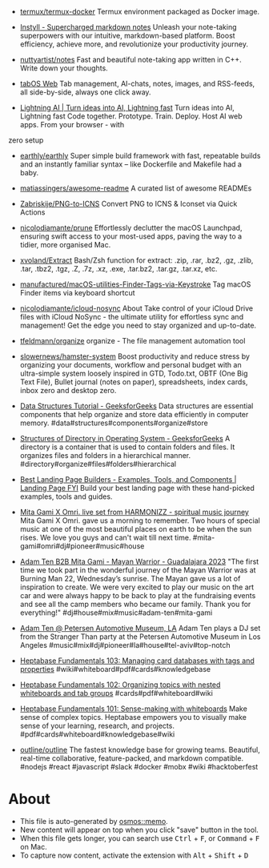 - [termux/termux-docker](https://github.com/termux/termux-docker) Termux environment packaged as Docker image.
- [Instyll - Supercharged markdown notes](https://instyll.dev/) Unleash your note-taking superpowers with our intuitive, markdown-based platform. Boost efficiency, achieve more, and revolutionize your productivity journey.


- [nuttyartist/notes](https://github.com/nuttyartist/notes) Fast and beautiful note-taking app written in C++. Write down your thoughts.
- [tabOS Web](https://tabos.cloud/) Tab management, AI-chats, notes, images, and RSS-feeds,
all side-by-side, always one click away.
- [Lightning AI | Turn ideas into AI, Lightning fast](https://lightning.ai/) Turn ideas into AI, Lightning fast
Code together. Prototype. Train. Deploy. Host AI web apps.
From your browser - with
   
zero
setup
- [earthly/earthly](https://github.com/earthly/earthly) Super simple build framework with fast, repeatable builds and an instantly familiar syntax – like Dockerfile and Makefile had a baby.
- [matiassingers/awesome-readme](https://github.com/matiassingers/awesome-readme) A curated list of awesome READMEs

- [Zabriskije/PNG-to-ICNS](https://github.com/Zabriskije/PNG-to-ICNS) Convert PNG to ICNS & Iconset via Quick Actions
- [nicolodiamante/prune](https://github.com/nicolodiamante/prune) Effortlessly declutter the macOS Launchpad, ensuring swift access to your most-used apps, paving the way to a tidier, more organised Mac.
- [xvoland/Extract](https://github.com/xvoland/Extract) Bash/Zsh function for extract: .zip, .rar, .bz2, .gz, .zlib, .tar, .tbz2, .tgz, .Z, .7z, .xz, .exe, .tar.bz2, .tar.gz, .tar.xz, etc.
- [manufactured/macOS-utilities-Finder-Tags-via-Keystroke](https://github.com/manufactured/macOS-utilities-Finder-Tags-via-Keystroke) Tag macOS Finder items via keyboard shortcut
- [nicolodiamante/icloud-nosync](https://github.com/nicolodiamante/icloud-nosync) About
Take control of your iCloud Drive files with iCloud NoSync - the ultimate utility for effortless sync and management! Get the edge you need to stay organized and up-to-date.
- [tfeldmann/organize](https://github.com/tfeldmann/organize) organize - The file management automation tool
- [slowernews/hamster-system](https://github.com/slowernews/hamster-system) Boost productivity and reduce stress by organizing your documents, workflow and personal budget with an ultra-simple system loosely inspired in GTD, Todo.txt, OBTF (One Big Text File), Bullet journal (notes on paper), spreadsheets, index cards, inbox zero and desktop zero.


- [Data Structures Tutorial - GeeksforGeeks](https://www.geeksforgeeks.org/data-structures/) Data structures are essential components that help organize and store data efficiently in computer memory. #data#structures#components#organize#store
- [Structures of Directory in Operating System - GeeksforGeeks](https://www.geeksforgeeks.org/structures-of-directory-in-operating-system/) A directory is a container that is used to contain folders and files. It organizes files and folders in a hierarchical manner.  #directory#organize#files#folders#hierarchical
- [Best Landing Page Builders - Examples, Tools, and Components | Landing Page FYI](https://landingpage.fyi) Build your best landing page with these hand-picked examples, tools and guides.


- [Mita Gami X Omri. live set from HARMONIZZ - spiritual music journey](https://www.youtube.com/watch?v=YsVhlan3ZL4) Mita Gami X Omri. gave us a morning to remember. 
Two hours of special music at one of the most beautiful places on earth to be when the sun rises. We love you guys and can't wait till next time.
 #mita-gami#omri#dj#pioneer#music#house
- [Adam Ten B2B Mita Gami - Mayan Warrior - Guadalajara 2023](https://www.youtube.com/watch?v=eipULbNU4Tk&t=9306s) "The first time we took part in the wonderful journey of the Mayan Warrior was at Burning Man 22, Wednesday’s sunrise.
The Mayan gave us a lot of inspiration to create. We were very excited to play our music on the  art car and were always happy to be back to play at the fundraising events and see all the camp members who became our family.
Thank you for everything!" #dj#house#mix#music#adam-ten#mita-gami
- [Adam Ten @ Petersen Automotive Museum, LA](https://www.youtube.com/watch?v=xl2rp-mRfoU&t=3692s) Adam Ten plays a DJ set from the Stranger Than party at the Petersen Automotive Museum in Los Angeles 
 #music#mix#dj#pioneer#la#house#tel-aviv#top-notch
- [Heptabase Fundamentals 103: Managing card databases with tags and properties](https://www.youtube.com/watch?v=4kwIfzIJ0o0&t=2s) #wiki#whiteboard#pdf#cards#knowledgebase
- [Heptabase Fundamentals 102: Organizing topics with nested whiteboards and tab groups](https://www.youtube.com/watch?v=zlGRxZHlDgM&t=5s) #cards#pdf#whiteboard#wiki
- [Heptabase Fundamentals 101: Sense-making with whiteboards](https://www.youtube.com/watch?v=HgvR2QkfwG0) Make sense of complex topics.
Heptabase empowers you to visually make sense of your learning, research, and projects. #pdf#cards#whiteboard#knowledgebase#wiki
- [outline/outline](https://github.com/outline/outline) The fastest knowledge base for growing teams. Beautiful, real-time collaborative, feature-packed, and markdown compatible. 
  #nodejs #react #javascript #slack #docker #mobx #wiki #hacktoberfest

# About

- This file is auto-generated by [osmos::memo](https://github.com/osmoscraft/osmosmemo).
- New content will appear on top when you click "save" button in the tool.
- When this file gets longer, you can search use <kbd>Ctrl</kbd> + <kbd>F</kbd>, or <kbd>Command</kbd> + <kbd>F</kbd> on Mac.
- To capture now content, activate the extension with <kbd>Alt</kbd> + <kbd>Shift</kbd> + <kbd>D</kbd>
